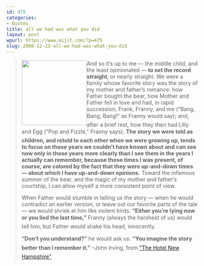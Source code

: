```yaml
---
id: 475
categories:
- Quotes
title: all we had was what you did
layout: post
wpurl: https://www.mijit.com/?p=475
slug: 2008-12-23-all-we-had-was-what-you-did
---
```

<blockquote><a href="https://www.amazon.com/exec/obidos/ASIN/034540047X/ref=nosim/mijitcom"><img src="{{ "/" | relative_url }}images/2008/12/11.gif" alt="" title="hnh-motorcycle" width="170" style="float: left;" /></a>And so it’s up to me — the middle child, and the least opinionated — <strong>to set the record straight</strong>, or nearly straight. We were a family whose favorite story was the story of my mother and father’s romance: how Father bought the bear, how Mother and Father fell in love and had, in rapid succession, Frank, Franny, and me (“Bang, Bang, Bang!” as Franny would say); and, after a brief rest, how they then had Lilly and Egg (“Pop and Fizzle,” Franny says). <strong>The story we were told as children, and retold to each other when we were growing up, tends to focus on those years we couldn’t have known about and can see now only in those years more clearly than I see them in the years I actually can remember, because those times I was present, of course, are colored by the fact that they were up-and-down times — about which I have up-and-down opinions.</strong> Toward the infamous summer of the bear, and the magic of my mother and father’s courtship, I can allow myself a more consistent point of view.

When Father would stumble in telling us the story — when he would contradict an earlier version, or leave out our favorite parts of the tale — we would shriek at him like violent birds.
<strong>“Either you’re lying now or you lied the last time,”</strong> Franny (always the harshest of us) would tell him, but Father would shake his head, innocently.

<strong>“Don’t you understand?”</strong> he would ask us. <strong>“You imagine the story better than I remember it.”</strong>
–John Irving, from <a href="https://www.randomhouse.com/rhpg/rc/library/display.pperl?isbn=9780345417954&view=excerpt">"The Hotel New Hampshire"</a></blockquote>
